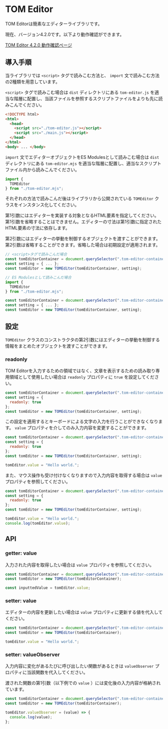 # TOM Editor

TOM Editorは簡素なエディターライブラリです。

現在、バージョン4.2.0です。以下より動作確認ができます。

[TOM Editor 4.2.0 動作確認ページ](https://tomomoss.github.io/tom-editor/trial)

## 導入手順

当ライブラリでは `<script>` タグで読みこむ方法と、 `import` 文で読みこむ方法の2種類を用意しています。

`<script>` タグで読みこむ場合は `dist` ディレクトリにある `tom-editor.js` を適当な階層に配置し、当該ファイルを参照するスクリプトファイルをよりも先に読みこんでください。

```html
<!DOCTYPE html>
<html>
  <head>
    <script src="./tom-editor.js"></script>
    <script src="./main.js"></script>
  </head>
</html>
<body> ... </body>
```

`import` 文でエディターオブジェクトをES Modulesとして読みこむ場合は `dist` ディレクトリにある `tom-editor.mjs` を適当な階層に配置し、適当なスクリプトファイル内から読みこんでください。

```javascript
import {
  TOMEditor
} from "./tom-editor.mjs";
```

それぞれの方法で読みこんだ後はライブラリから公開されている `TOMEditor` クラスをインスタンス化してください。

第1引数にはエディターを実装する対象となるHTML要素を指定してください。第1引数を省略することはできません。エディターの寸法は第1引数に指定されたHTML要素の寸法に依存します。

第2引数にはエディターの挙動を制御するオブジェクトを渡すことができます。第2引数は省略することができます。省略した場合は初期設定が適用されます。

```javascript
// <script>タグで読みこんだ場合
const tomEditorContainer = document.querySelector(".tom-editor-container");
const setting = { ... };
const tomEditor = new TOMEditor(tomEditorContainer, setting);
```

```javascript
// ES Modulesとして読みこんだ場合
import {
  TOMEditor
} from "./tom-editor.mjs";

const tomEditorContainer = document.querySelector(".tom-editor-container");
const setting = { ... };
const tomEditor = new TOMEditor(tomEditorContainer, setting);
```

## 設定

`TOMEditor` クラスのコンストラクタの第2引数にはエディターの挙動を制御する情報をまとめたオブジェクトを渡すことができます。

### readonly

TOM Editorを入力するための領域ではなく、文章を表示するための読み取り専用領域として使用したい場合は `readonly` プロパティに `true` を設定してください。

```javascript
const tomEditorContainer = document.querySelector(".tom-editor-container");
const setting = {
  readonly: true
};
const tomEditor = new TOMEditor(tomEditorContainer, setting);
```

この設定を適用するとキーボードによる文字の入力を行うことができなくなります。 `value` プロパティを介してのみ入力内容を変更することができます。

```javascript
const tomEditorContainer = document.querySelector(".tom-editor-container");
const setting = {
  readonly: true
};
const tomEditor = new TOMEditor(tomEditorContainer, setting);

tomEditor.value = "Hello world.";
```

また、マウス操作も受け付けなくなりますので入力内容を取得する場合は `value` プロパティを参照してください。

```javascript
const tomEditorContainer = document.querySelector(".tom-editor-container");
const setting = {
  readonly: true
};
const tomEditor = new TOMEditor(tomEditorContainer, setting);

tomEditor.value = "Hello world.";
console.log(tomEditor.value);
```

## API

### getter: value

入力された内容を取得したい場合は `value` プロパティを参照してください。

```javascript
const tomEditorContainer = document.querySelector(".tom-editor-container");
const tomEditor = new TOMEditor(tomEditorContainer);

const inputtedValue = tomEditor.value;
```

### setter: value

エディターの内容を更新したい場合は `value` プロパティに更新する値を代入してください。

```javascript
const tomEditorContainer = document.querySelector(".tom-editor-container");
const tomEditor = new TOMEditor(tomEditorContainer);

tomEditor.value = "Hello world.";
```

### setter: valueObserver

入力内容に変化があるたびに呼び出したい関数があるときは `valueObserver` プロパティに当該関数を代入してください。

渡された関数の第1引数（以下例での `value` ）には変化後の入力内容が格納されています。

```javascript
const tomEditorContainer = document.querySelector(".tom-editor-container");
const tomEditor = new TOMEditor(tomEditorContainer);

tomEditor.valueObserver = (value) => {
  console.log(value);
};
```
